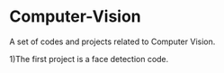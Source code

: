 # Computer-Vision
A set of codes and projects related to Computer Vision.

1)The first project is a face detection code.
